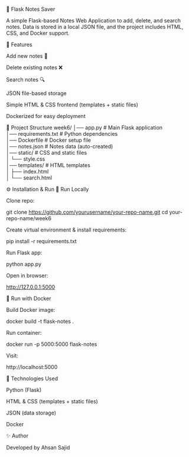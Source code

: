📒 Flask Notes Saver

A simple Flask-based Notes Web Application to add, delete, and search notes.
Data is stored in a local JSON file, and the project includes HTML, CSS, and Docker support.

🚀 Features

Add new notes 📝

Delete existing notes ❌

Search notes 🔍

JSON file-based storage

Simple HTML & CSS frontend (templates + static files)

Dockerized for easy deployment

📂 Project Structure
week6/
│── app.py               # Main Flask application  
│── requirements.txt     # Python dependencies  
│── Dockerfile           # Docker setup file  
│── notes.json           # Notes data (auto-created)  
│── static/              # CSS and static files  
│   └── style.css  
│── templates/           # HTML templates  
│   ├── index.html  
│   └── search.html  

⚙️ Installation & Run
🔧 Run Locally

Clone repo:

git clone https://github.com/yourusername/your-repo-name.git
cd your-repo-name/week6


Create virtual environment & install requirements:

pip install -r requirements.txt


Run Flask app:

python app.py


Open in browser:

http://127.0.0.1:5000

🐳 Run with Docker

Build Docker image:

docker build -t flask-notes .


Run container:

docker run -p 5000:5000 flask-notes


Visit:

http://localhost:5000

📌 Technologies Used

Python (Flask)

HTML & CSS (templates + static files)

JSON (data storage)

Docker

✨ Author

Developed by Ahsan Sajid
